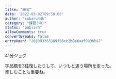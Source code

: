 ```yaml
---
title: "練習"
date: '2022-03-02T09:58:00'
author: "subaru44k"
category: "練習(中)"
status: "publish"
allowComments: true
convertBreaks: false
entryHash: "200383365989f65cc2b0e6aaf9039b87"
---
```

41分ジョグ<div>
</div><div>宇品橋を3往復したりして、いつもと違う場所を走った。</div><div>楽しむことも重要ね。</div>
